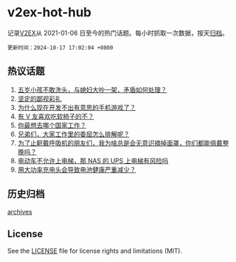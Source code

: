 # v2ex-hot-hub

 记录[V2EX](https://www.v2ex.com/)从 2021-01-06 日至今的热门话题。每小时抓取一次数据，按天[归档](archives)。

`更新时间：2024-10-17 17:02:04 +0800`

## 热议话题

1. [五岁小孩不敢洗头，与媳妇大吵一架，矛盾如何处理？](https://www.v2ex.com/t/1080987)
1. [坚定的鄙视彩礼](https://www.v2ex.com/t/1080952)
1. [为什么现在开发不出有意思的手机游戏了？](https://www.v2ex.com/t/1081025)
1. [有 V 友喜欢吃软柿子的不？](https://www.v2ex.com/t/1081085)
1. [你最想去哪个国家工作？](https://www.v2ex.com/t/1080961)
1. [兄弟们，大家工作里的委屈怎么排解呢？](https://www.v2ex.com/t/1081066)
1. [为了止鼾戴呼吸机的朋友们，我为啥总是会无意识摘掉面罩，你们都能佩戴整晚吗？](https://www.v2ex.com/t/1081051)
1. [电动车不允许上电梯，那 NAS 的 UPS 上电梯有风险吗](https://www.v2ex.com/t/1081029)
1. [用大功率充电头会导致电池健康严重减少？](https://www.v2ex.com/t/1081008)

## 历史归档

[archives](archives)

## License

See the [LICENSE](LICENSE) file for license rights and limitations (MIT).
